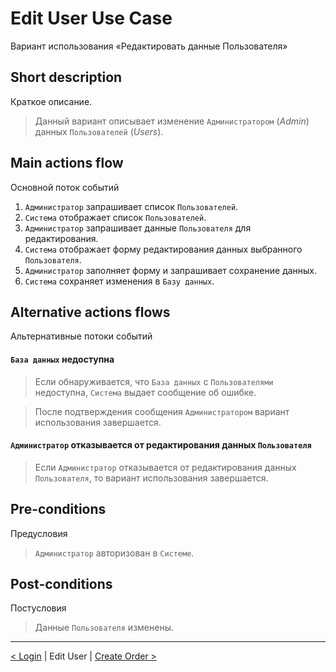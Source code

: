 # Edit User Use Case
Вариант использования «Редактировать данные Пользователя»

## Short description 
Краткое описание.
> Данный вариант описывает изменение `Администратором` (*Admin*) данных `Пользователей` (*Users*).

## Main actions flow
Основной поток событий
1. `Администратор` запрашивает список `Пользователей`.
2. `Система` отображает список `Пользователей`.
3. `Администратор` запрашивает данные `Пользователя` для редактирования.
4. `Система` отображает форму редактирования данных выбранного `Пользователя`.
5. `Администратор` заполняет форму и запрашивает сохранение данных.
6. `Система` сохраняет изменения в `Базу данных`.

## Alternative actions flows
Альтернативные потоки событий

#### `База данных` недоступна
> Если обнаруживается, что `База данных` c `Пользователями` недоступна, `Система` выдает сообщение об ошибке. 

> После подтверждения сообщения `Администратором` вариант использования завершается.

#### `Администратор` отказывается от редактирования данных `Пользователя`
> Если `Администратор` отказывается от редактирования данных `Пользователя`, то вариант использования завершается.

## Pre-conditions
Предусловия
> `Администратор` авторизован в `Системе`.

## Post-conditions
Постусловия
> Данные `Пользователя` изменены.

*** 

[< Login](http://drapegnik.github.io/bsu/technology/lab2/docs/login) | Edit User | [Create Order >](http://drapegnik.github.io/bsu/technology/lab2/docs/create-order)